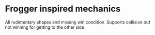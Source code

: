 # Frogger inspired mechanics

All rudimentary shapes and missing win condition. Supports collision but not winning for getting to the other side

